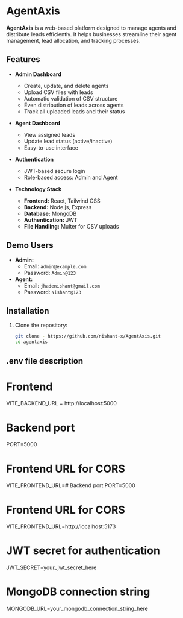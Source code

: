# AgentAxis

**AgentAxis** is a web-based platform designed to manage agents and distribute leads efficiently. It helps businesses streamline their agent management, lead allocation, and tracking processes.

## Features

- **Admin Dashboard**
  - Create, update, and delete agents
  - Upload CSV files with leads
  - Automatic validation of CSV structure
  - Even distribution of leads across agents
  - Track all uploaded leads and their status

- **Agent Dashboard**
  - View assigned leads
  - Update lead status (active/inactive)
  - Easy-to-use interface

- **Authentication**
  - JWT-based secure login
  - Role-based access: Admin and Agent

- **Technology Stack**
  - **Frontend:** React, Tailwind CSS
  - **Backend:** Node.js, Express
  - **Database:** MongoDB
  - **Authentication:** JWT
  - **File Handling:** Multer for CSV uploads

## Demo Users

- **Admin:**  
  - Email: `admin@example.com`  
  - Password: `Admin@123`  
- **Agent:**  
  - Email: `jhadenishant@gmail.com`  
  - Password: `Nishant@123`  

## Installation

1. Clone the repository:  
   ```bash
   git clone - https://github.com/nishant-x/AgentAxis.git
   cd agentaxis

## .env file description
# Frontend
VITE_BACKEND_URL = http://localhost:5000

# Backend port
PORT=5000

# Frontend URL for CORS
VITE_FRONTEND_URL=# Backend port
PORT=5000

# Frontend URL for CORS
VITE_FRONTEND_URL=http://localhost:5173

# JWT secret for authentication
JWT_SECRET=your_jwt_secret_here

# MongoDB connection string
MONGODB_URL=your_mongodb_connection_string_here


